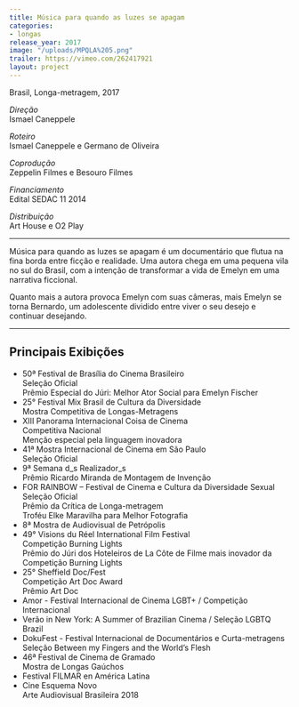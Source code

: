 ```yaml
---
title: Música para quando as luzes se apagam
categories:
- longas
release_year: 2017
image: "/uploads/MPQLA%205.png"
trailer: https://vimeo.com/262417921
layout: project
---
```


Brasil, Longa-metragem, 2017

_Direção_  
Ismael Caneppele

_Roteiro_  
Ismael Caneppele e Germano de Oliveira

_Coprodução_  
Zeppelin Filmes e Besouro Filmes

_Financiamento_  
Edital SEDAC 11 2014

_Distribuição_  
Art House e O2 Play

---

Música para quando as luzes se apagam é um documentário que flutua na fina borda entre ficção e realidade. Uma autora chega em uma pequena vila no sul do Brasil, com a intenção de transformar a vida de Emelyn em uma narrativa ficcional.

Quanto mais a autora provoca Emelyn com suas câmeras, mais Emelyn se torna Bernardo, um adolescente dividido entre viver o seu desejo e continuar desejando.

---

## Principais Exibições

- 50ª Festival de Brasília do Cinema Brasileiro  
  Seleção Oficial  
  Prêmio Especial do Júri: Melhor Ator Social para Emelyn Fischer
- 25° Festival Mix Brasil de Cultura da Diversidade  
  Mostra Competitiva de Longas-Metragens
- XIII Panorama Internacional Coisa de Cinema  
  Competitiva Nacional  
  Menção especial pela linguagem inovadora
- 41ª Mostra Internacional de Cinema em São Paulo  
  Seleção Oficial
- 9ª Semana d_s Realizador_s  
  Prêmio Ricardo Miranda de Montagem de Invenção
- FOR RAINBOW – Festival de Cinema e Cultura da Diversidade Sexual  
  Seleção Oficial  
  Prêmio da Crítica de Longa-metragem  
  Troféu Elke Maravilha para Melhor Fotografia
- 8ª Mostra de Audiovisual de Petrópolis
- 49° Visions du Réel International Film Festival  
  Competição Burning Lights  
  Prêmio do Júri dos Hoteleiros de La Côte de Filme mais inovador da Competição Burning Lights
- 25° Sheffield Doc/Fest  
  Competição Art Doc Award  
  Prêmio Art Doc
- Amor - Festival Internacional de Cinema LGBT+ / Competição Internacional
- Verão in New York: A Summer of Brazilian Cinema / Seleção LGBTQ Brazil
- DokuFest - Festival Internacional de Documentários e Curta-metragens  
  Seleção Between my Fingers and the World’s Flesh
- 46ª Festival de Cinema de Gramado  
  Mostra de Longas Gaúchos
- Festival FILMAR en América Latina
- Cine Esquema Novo  
  Arte Audiovisual Brasileira 2018
